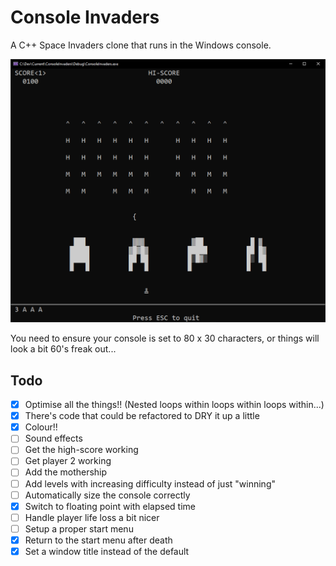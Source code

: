 # Console Invaders
A C++ Space Invaders clone that runs in the Windows console.

![Console Invaders screen shot](https://github.com/geoffbennett/ConsoleInvaders/blob/master/ConsoleInvaders.PNG)

You need to ensure your console is set to 80 x 30 characters, or things will look a bit 60's freak out...

## Todo
- [x] Optimise all the things!! (Nested loops within loops within loops within...)
- [x] There's code that could be refactored to DRY it up a little
- [x] Colour!!
- [ ] Sound effects
- [ ] Get the high-score working
- [ ] Get player 2 working
- [ ] Add the mothership
- [ ] Add levels with increasing difficulty instead of just "winning"
- [ ] Automatically size the console correctly
- [x] Switch to floating point with elapsed time
- [ ] Handle player life loss a bit nicer
- [ ] Setup a proper start menu
- [x] Return to the start menu after death
- [x] Set a window title instead of the default